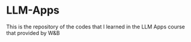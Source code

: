 # LLM-Apps
This is the repository of the codes that I learned in the LLM Apps course that provided by W&amp;B 

